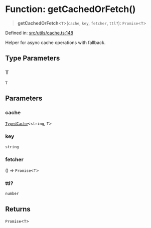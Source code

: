 # Function: getCachedOrFetch()

> **getCachedOrFetch**\<`T`\>(`cache`, `key`, `fetcher`, `ttl?`): `Promise`\<`T`\>

Defined in: [src/utils/cache.ts:148](https://github.com/Nick2bad4u/Uptime-Watcher/blob/2a45eeb1723f8f7089001af2c92aa07d82dfe7e4/src/utils/cache.ts#L148)

Helper for async cache operations with fallback.

## Type Parameters

### T

`T`

## Parameters

### cache

[`TypedCache`](../classes/TypedCache.md)\<`string`, `T`\>

### key

`string`

### fetcher

() => `Promise`\<`T`\>

### ttl?

`number`

## Returns

`Promise`\<`T`\>
